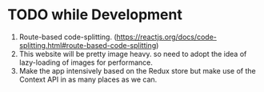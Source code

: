 # TODO while Development
1. Route-based code-splitting. (https://reactjs.org/docs/code-splitting.html#route-based-code-splitting)
2. This website will be pretty image heavy. so need to adopt the idea of lazy-loading of images for performance.
3. Make the app intensively based on the Redux store but make use of the Context API in as many places as we can.
